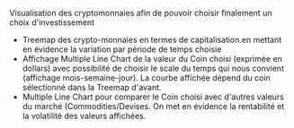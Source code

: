 Visualisation des cryptomonnaies afin de pouvoir choisir finalement un choix d'investissement 
- Treemap des crypto-monnaies en termes de capitalisation.en mettant en évidence la variation par période de temps choisie
- Affichage Multiple Line Chart de la valeur du Coin choisi (exprimée en dollars) avec possibilité de choisir le scale du temps qui nous convient (affichage mois-semaine-jour). La courbe affichée dépend du coin sélectionné dans la Treemap d'avant.
- Multiple Line Chart pour comparer le Coin choisi avec d'autres valeurs du marché (Commodities/Devises. On met en évidence la rentabilité et la volatilité des valeurs affichées.
